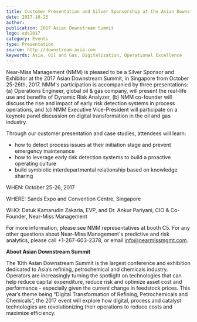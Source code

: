 ```yaml
---  
title: Customer Presentation and Silver Sponsorship at the Asian Downstream Summit
date: 2017-10-25
author: 
publication: 2017 Asian Downstream Summit
logo: ads2017
category: Events
type: Presentation
source: http://downstream-asia.com
keywords: Asia, Oil and Gas, Digitalization, Operational Excellence
---
```

Near-Miss Management (NMM) is pleased to be a Silver Sponsor and Exhibitor at the 2017 Asian Downstream Summit, in Singapore from October 25-26th, 2017. NMM's participation is accompanied by three presentations: (a) Operations Engineer, global oil & gas company, will present the real-life use and benefits of Dynamic Risk Analyzer, (b) NMM co-founder will discuss the rise and impact of early risk detection systems in process operations, and (c) NMM Executive Vice-President will participate on a keynote panel discussion on digital transformation in the oil and gas industry. 

Through our customer presentation and case studies, attendees will learn:
- how to detect process issues at their initiation stage and prevent emergency maintenance
- how to leverage early risk detection systems to build a proactive operating culture
- build symbiotic interdepartmental relationship based on knowledge sharing 

WHEN: October 25-26, 2017

WHERE: Sands Expo and Convention Centre, Singapore

WHO: Datuk Kamarudin Zakaria, EVP, and Dr. Ankur Pariyani, CIO & Co-Founder, Near-Miss Management

For more information, please see NMM representatives at booth C5.  For any other questions about Near-Miss Management's predictive and risk analytics, please call +1-267-603-2378, or email info@nearmissmgmt.com.


**About Asian Downstream Summit**

The 10th Asian Downstream Summit is the largest conference and exhibition dedicated to Asia’s refining, petrochemical and chemicals industry. Operators are increasingly turning the spotlight on technologies that can help reduce capital expenditure, reduce risk and optimize asset cost and performance - especially given the current change in feedstock prices. This year’s theme being “Digital Transformation of Refining, Petrochemicals and Chemicals”, the 2017 event will explore how digital, process and catalyst technologies are revolutionizing their operations to reduce costs and maximize efficiency.
